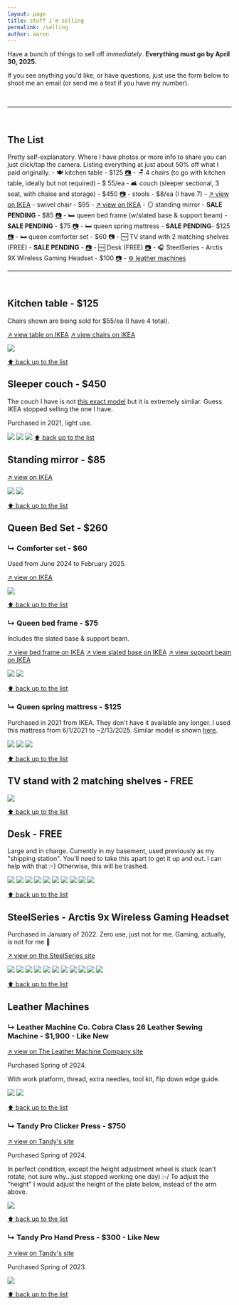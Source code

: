 ```yaml
---
layout: page
title: stuff i'm selling
permalink: /selling
author: aaron
---
```

Have a bunch of things to sell off <em>immediately</em>. <strong>Everything must go by April 30, 2025.</strong>

If you see anything you'd like, or have questions, just use the form below to shoot me an email (or send me a text if you have my number). 

<script data-letterbirduser="aaron" src="https://letterbird.co/embed/v1.js"></script>
<br />
<hr />
<br />
<h2 id="list">The List</h2>
Pretty self-explanatory. Where I have photos or more info to share you can just click/tap the camera. Listing everything at just about 50% off what I paid originally.
- 🍽️ kitchen table - $125 <a href="#table">📷</a>
- 🪑 4 chairs (to go with kitchen table, ideally but not required) - $ 55/ea
- 🛋️ couch (sleeper sectional, 3 seat, with chaise and storage) - $450 <a href="#couch">📷</a>
- stools - $8/ea (I have 7) - <a href="https://www.ikea.com/us/en/p/kyrre-stool-birch-60416925/" target="_blank" rel="noopener noreferrer">↗️ view on IKEA</a>
- swivel chair - $95 - <a href="https://www.ikea.com/us/en/p/odger-swivel-chair-white-beige-70308685/" target="_blank" rel="noopener noreferrer">↗️ view on IKEA</a>
- 🪞 standing mirror - <strong>SALE PENDING</strong> - $85 <a href="#mirror">📷</a>
- 🛏️ queen bed frame (w/slated base & support beam) - <strong>SALE PENDING</strong> - $75 <a href="#frame">📷</a>
- 🛏️ queen spring mattress - <strong>SALE PENDING</strong>- $125 <a href="#mattress">📷</a>
- 🛏️ queen comforter set - $60 📷
- 🆓 TV stand with 2 matching shelves (FREE) - <strong>SALE PENDING</strong> - <a href="#tv">📷</a>
- 🆓 Desk (FREE) <a href="#desk">📷</a>
- 🎧 SteelSeries - Arctis 9X Wireless Gaming Headset - $100 <a href="#headset">📷</a>
- <a href="#leather">⚙️ leather machines</a>
<br />
<hr />
<br />
<h2 id="table">Kitchen table - $125</h2>
Chairs shown are being sold for $55/ea (I have 4 total).

<a href="https://www.ikea.com/us/en/p/lisabo-table-ash-veneer-70294339/" target="_blank" rel="noopener noreferrer">↗️ view table on IKEA</a>
<a href="https://www.ikea.com/us/en/p/roenninge-chair-birch-10422504/" target="_blank" rel="noopener noreferrer">↗️ view chairs on IKEA</a>

![](assets/img/selling/table.jpeg)

<a href="#list">⬆️ back up to the list</a>

<h2 id="couch">Sleeper couch - $450</h2>
The couch I have is not <a href="https://www.ikea.com/us/en/p/barsloev-3-seat-sleeper-sofa-with-chaise-tibbleby-beige-gray-50541581/" target="_blank" rel="noopener noreferrer">this exact model</a> but it is extremely similar. Guess IKEA stopped selling the one I have. 

Purchased in 2021, light use. 

![](assets/img/selling/couch1.jpeg)
![](assets/img/selling/couch2.jpeg)
![](assets/img/selling/couch3.jpeg)
<a href="#list">⬆️ back up to the list</a>

<h2 id="mirror">Standing mirror - $85</h2>

<a href="https://www.ikea.com/us/en/p/ikornnes-floor-mirror-ash-90524042/" target="_blank" rel="noopener noreferrer">↗️ view on IKEA</a>

![](assets/img/selling/mirror1.jpeg)
![](assets/img/selling/mirror2.jpeg)

<a href="#list">⬆️ back up to the list</a>

<h2>Queen Bed Set - $260</h2>

<h3 id="comforter">↳ Comforter set - $60</h3>
Used from June 2024 to February 2025.

<a href="https://www.ikea.com/us/en/p/piggtistel-comforter-set-dark-blue-30577062/" target="_blank" rel="noopener noreferrer">↗️ view on IKEA</a>

![](assets/img/selling/bed1.jpeg)

<a href="#list">⬆️ back up to the list</a>

<h3 id="frame">↳ Queen bed frame - $75</h3>

Includes the slated base & support beam.

<a href="https://www.ikea.com/us/en/p/tarva-bed-frame-pine-90249949/" target="_blank" rel="noopener noreferrer">↗️ view bed frame on IKEA</a>
<a href="https://www.ikea.com/us/en/p/luroey-slatted-bed-base-00160215/" target="_blank" rel="noopener noreferrer">↗️ view slated base on IKEA</a>
<a href="https://www.ikea.com/us/en/p/skorva-center-support-beam-galvanized-90124534/" target="_blank" rel="noopener noreferrer">↗️ view support beam on IKEA</a>

![](assets/img/selling/bed2.jpeg)
![](assets/img/selling/bed3.jpeg)

<a href="#list">⬆️ back up to the list</a>

<h3 id="mattress">↳ Queen spring mattress - $125</h3>
Purchased in 2021 from IKEA. They don't have it available any longer. I used this mattress from 6/1/2021 to ~2/13/2025. Similar model is shown <a href="https://www.ikea.com/us/en/p/valevag-pocket-spring-mattress-medium-firm-white-50511857/" target="_blank" rel="noopener noreferrer">here</a>.

![](assets/img/selling/mattress1.jpeg)
![](assets/img/selling/mattress2.jpeg)
![](assets/img/selling/mattress3.jpeg)

<a href="#list">⬆️ back up to the list</a>

<h2 id="tv">TV stand with 2 matching shelves - FREE</h2>

![](assets/img/selling/tvstand.jpeg)

<a href="#list">⬆️ back up to the list</a>

<h2 id="desk">Desk - FREE</h2>
Large and in charge. Currently in my basement, used previously as my "shipping station". You'll need to take this apart to get it up and out. I can help with that :-) Otherwise, this will be trashed.

![](assets/img/selling/desk1.jpeg)
![](assets/img/selling/desk2.jpeg)
![](assets/img/selling/desk3.jpeg)
![](assets/img/selling/desk4.jpeg)
![](assets/img/selling/desk5.jpeg)
![](assets/img/selling/desk6.jpeg)
![](assets/img/selling/desk7.jpeg)
![](assets/img/selling/desk8.jpeg)
![](assets/img/selling/desk9.jpeg)
![](assets/img/selling/desk10.jpeg)

<a href="#list">⬆️ back up to the list</a>

<h2 id="headset">SteelSeries - Arctis 9x Wireless Gaming Headset</h2>
Purchased in January of 2022. Zero use, just not for me. Gaming, actually, is not for me 🤣

<a href="https://steelseries.com/gaming-headsets/arctis-9x" target="_blank" rel="noopener noreferrer">↗️ view on the SteelSeries site</a>

![](assets/img/selling/steelseries/steelseries1.jpeg)
![](assets/img/selling/steelseries/steelseries2.jpeg)
![](assets/img/selling/steelseries/steelseries3.jpeg)
![](assets/img/selling/steelseries/steelseries4.jpeg)
![](assets/img/selling/steelseries/steelseries5.jpeg)
![](assets/img/selling/steelseries/steelseries6.jpeg)
![](assets/img/selling/steelseries/steelseries7.jpeg)
![](assets/img/selling/steelseries/steelseries8.jpeg)
![](assets/img/selling/steelseries/steelseries9.jpeg)
![](assets/img/selling/steelseries/steelseries10.jpeg)
![](assets/img/selling/steelseries/steelseries11.jpeg)

<a href="#list">⬆️ back up to the list</a>
<h2 id="leather">Leather Machines</h2>

<h3>↳ Leather Machine Co. Cobra Class 26 Leather Sewing Machine - $1,900 - Like New</h3>

<a href="https://leathermachineco.com/product/cobra-class-26/" target="_blank" rel="noopener noreferrer">↗️ view on The Leather Machine Company site</a>

Purchased Spring of 2024.

With work platform, thread, extra needles, tool kit, flip down edge guide.

![](assets/img/selling/sewingmachine1.jpeg)
![](assets/img/selling/sewingmachine2.jpeg)

<a href="#list">⬆️ back up to the list</a>

<h3>↳ Tandy Pro Clicker Press - $750</h3>

<a href="https://tandyleather.com/products/tandypro-r-clicker-press" target="_blank" rel="noopener noreferrer">↗️ view on Tandy's site</a>

Purchased Spring of 2024.

In perfect condition, except the height adjustment wheel is stuck (can't rotate, not sure why...just stopped working one day) :-/ To adjust the "height" I would adjust the height of the plate below, instead of the arm above.

![](assets/img/selling/clickerpress.jpeg)

<a href="#list">⬆️ back up to the list</a>

<h3>↳ Tandy Pro Hand Press - $300 - Like New</h3>

<a href="https://tandyleather.com/products/tandypro-r-hand-press?_pos=1&_sid=53af11ed0&_ss=r" target="_blank" rel="noopener noreferrer">↗️ view on Tandy's site</a>

Purchased Spring of 2023.

![](assets/img/selling/handpress.jpeg)

<a href="#list">⬆️ back up to the list</a>